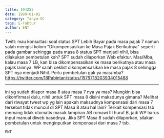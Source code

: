 ```yaml
---
title: 194255
date: 1990-01-01
category: Tanya-SC
tags: E-Faktur
author: ENT
---
```


Twitt: mau konsultasi soal status SPT Lebih Bayar pada masa pajak 7 namun salah mengisi kolom "Dikompensasikan ke Masa Pajak Berikutnya" seperti pada gambar sehingga pada masa 8 status SPT menjadi nihil, bisa dilakukan pembetulan kah? SPT sudah dilaporkan Web efaktur. Mas/Mba, kalau masa 7 LB, kan bisa dikompensasikan ke masa berikutnya atau masa pajak lainnya. WP salah ceklist dikompensasikan ke masa pajak 8 sehingga SPT nya menjadi Nihil. Perlu pembetulan gak ya mas/mba? https://twitter.com/18Pabintan/status/1575718203934015488

---

ini yg sudah dilapor masa 8 atau masa 7 nya ya mas? Mungkin bisa dikonfirmasi dulu, nihil untuk SPT masa 8 disini maksdunya gimana? Melihat dari riwayat tweet wp yg lain apakah maksudnya kompensasi dari masa 7 tersebut tidak muncul di SPT Masa 8 atau hal lain? Terkait kompensasi tsb memang tidak otomatis masuk lampiran AB romawi III huruf B, jadi WP harus input manual diweb basednya. Jika SPT Masa 8 sudah dilaporkan, silakan pembetulan untuk menginputkan kompensasi dari masa 7 tsb.

`ENT`
